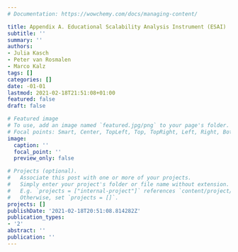 ```yaml
---
# Documentation: https://wowchemy.com/docs/managing-content/

title: Appendix A. Educational Scalability Analysis Instrument (ESAI)
subtitle: ''
summary: ''
authors:
- Julia Kasch
- Peter van Rosmalen
- Marco Kalz
tags: []
categories: []
date: -01-01
lastmod: 2021-02-18T21:51:08+01:00
featured: false
draft: false

# Featured image
# To use, add an image named `featured.jpg/png` to your page's folder.
# Focal points: Smart, Center, TopLeft, Top, TopRight, Left, Right, BottomLeft, Bottom, BottomRight.
image:
  caption: ''
  focal_point: ''
  preview_only: false

# Projects (optional).
#   Associate this post with one or more of your projects.
#   Simply enter your project's folder or file name without extension.
#   E.g. `projects = ["internal-project"]` references `content/project/deep-learning/index.md`.
#   Otherwise, set `projects = []`.
projects: []
publishDate: '2021-02-18T20:51:08.814282Z'
publication_types:
- '2'
abstract: ''
publication: ''
---
```

